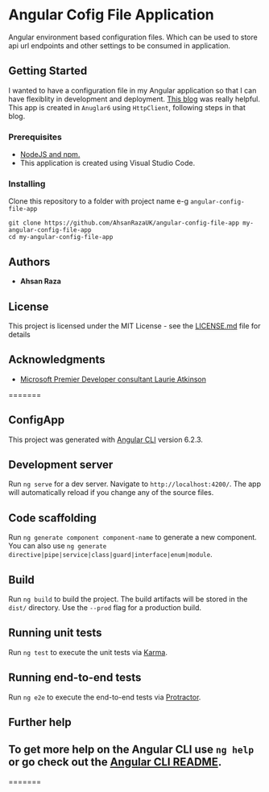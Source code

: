 # Angular Cofig File Application
Angular environment based configuration files. Which can be used to store api url endpoints and other settings to be consumed in application.

## Getting Started
I wanted to have a configuration file in my Angular application so that I can have flexiblity in development and deployment. 
<a href='https://blogs.msdn.microsoft.com/premier_developer/2018/03/01/angular-how-to-editable-config-files/'>This blog</a> was really helpful. This app is created in ``` Anuglar6 ``` using ``` HttpClient ```, following steps in that blog. 

### Prerequisites
* <a href='https://docs.npmjs.com/getting-started/installing-node'>NodeJS and npm.</a>
* This application is created using Visual Studio Code.

### Installing
Clone this repository to a folder with project name e-g ```angular-config-file-app```

```
git clone https://github.com/AhsanRazaUK/angular-config-file-app my-angular-config-file-app
cd my-angular-config-file-app
```
## Authors

* **Ahsan Raza** 

## License

This project is licensed under the MIT License - see the [LICENSE.md](LICENSE.md) file for details

## Acknowledgments
* <a href='https://blogs.msdn.microsoft.com/premier_developer/2018/03/01/angular-how-to-editable-config-files/'> Microsoft Premier Developer consultant Laurie Atkinson </a>

=======

## ConfigApp

This project was generated with [Angular CLI](https://github.com/angular/angular-cli) version 6.2.3.

## Development server

Run `ng serve` for a dev server. Navigate to `http://localhost:4200/`. The app will automatically reload if you change any of the source files.

## Code scaffolding

Run `ng generate component component-name` to generate a new component. You can also use `ng generate directive|pipe|service|class|guard|interface|enum|module`.

## Build

Run `ng build` to build the project. The build artifacts will be stored in the `dist/` directory. Use the `--prod` flag for a production build.

## Running unit tests

Run `ng test` to execute the unit tests via [Karma](https://karma-runner.github.io).

## Running end-to-end tests

Run `ng e2e` to execute the end-to-end tests via [Protractor](http://www.protractortest.org/).

## Further help

## To get more help on the Angular CLI use `ng help` or go check out the [Angular CLI README](https://github.com/angular/angular-cli/blob/master/README.md).
=======
